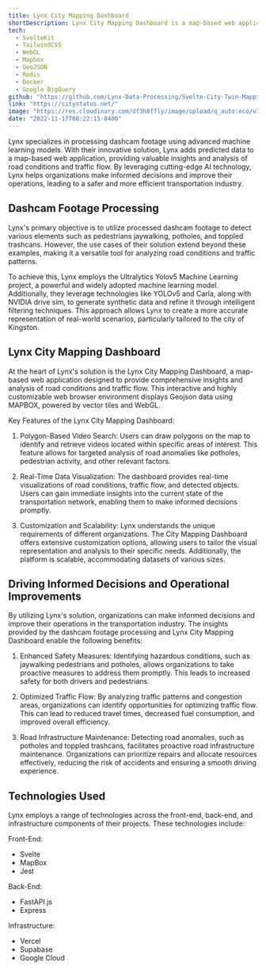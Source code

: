 ```yaml
---
title: Lynx City Mapping Dashboard
shortDescription: Lynx City Mapping Dashboard is a map-based web application, providing valuable insights and analysis of road conditions and traffic flow. The application displays Geojson data using MAPBOX in an interactive, thoroughly customizable web browser environment, and is powered by vector tiles and WebGL.
tech:
  - SvelteKit
  - TailwindCSS
  - WebGL
  - Mapbox
  - GeoJSON
  - Redis
  - Docker
  - Google BigQuery
github: "https://github.com/Lynx-Data-Processing/Svelte-City-Twin-Mapping-Dashboard"
link: "https://citystatus.net/"
image: "https://res.cloudinary.com/df3h8ffly/image/upload/q_auto:eco/v1684096207/portfolio/citystatus.webp"
date: "2022-11-17T08:22:15-0400"
---
```


Lynx specializes in processing dashcam footage using advanced machine learning models. With their innovative solution, Lynx adds predicted data to a map-based web application, providing valuable insights and analysis of road conditions and traffic flow. By leveraging cutting-edge AI technology, Lynx helps organizations make informed decisions and improve their operations, leading to a safer and more efficient transportation industry.

## Dashcam Footage Processing

Lynx's primary objective is to utilize processed dashcam footage to detect various elements such as pedestrians jaywalking, potholes, and toppled trashcans. However, the use cases of their solution extend beyond these examples, making it a versatile tool for analyzing road conditions and traffic patterns.

To achieve this, Lynx employs the Ultralytics Yolov5 Machine Learning project, a powerful and widely adopted machine learning model. Additionally, they leverage technologies like YOLOv5 and Carla, along with NVIDIA drive sim, to generate synthetic data and refine it through intelligent filtering techniques. This approach allows Lynx to create a more accurate representation of real-world scenarios, particularly tailored to the city of Kingston.

## Lynx City Mapping Dashboard

At the heart of Lynx's solution is the Lynx City Mapping Dashboard, a map-based web application designed to provide comprehensive insights and analysis of road conditions and traffic flow. This interactive and highly customizable web browser environment displays Geojson data using MAPBOX, powered by vector tiles and WebGL.

Key Features of the Lynx City Mapping Dashboard:

1.  Polygon-Based Video Search: Users can draw polygons on the map to identify and retrieve videos located within specific areas of interest. This feature allows for targeted analysis of road anomalies like potholes, pedestrian activity, and other relevant factors.

2.  Real-Time Data Visualization: The dashboard provides real-time visualizations of road conditions, traffic flow, and detected objects. Users can gain immediate insights into the current state of the transportation network, enabling them to make informed decisions promptly.

3.  Customization and Scalability: Lynx understands the unique requirements of different organizations. The City Mapping Dashboard offers extensive customization options, allowing users to tailor the visual representation and analysis to their specific needs. Additionally, the platform is scalable, accommodating datasets of various sizes.

## Driving Informed Decisions and Operational Improvements

By utilizing Lynx's solution, organizations can make informed decisions and improve their operations in the transportation industry. The insights provided by the dashcam footage processing and Lynx City Mapping Dashboard enable the following benefits:

1.  Enhanced Safety Measures: Identifying hazardous conditions, such as jaywalking pedestrians and potholes, allows organizations to take proactive measures to address them promptly. This leads to increased safety for both drivers and pedestrians.

2.  Optimized Traffic Flow: By analyzing traffic patterns and congestion areas, organizations can identify opportunities for optimizing traffic flow. This can lead to reduced travel times, decreased fuel consumption, and improved overall efficiency.

3.  Road Infrastructure Maintenance: Detecting road anomalies, such as potholes and toppled trashcans, facilitates proactive road infrastructure maintenance. Organizations can prioritize repairs and allocate resources effectively, reducing the risk of accidents and ensuring a smooth driving experience.

## Technologies Used

Lynx employs a range of technologies across the front-end, back-end, and infrastructure components of their projects. These technologies include:

Front-End:

- Svelte
- MapBox
- Jest

Back-End:

- FastAPI.js
- Express

Infrastructure:

- Vercel
- Supabase
- Google Cloud
